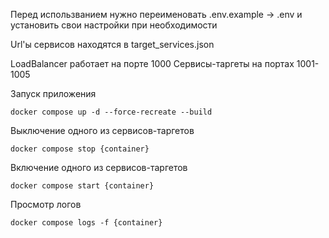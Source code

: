 Перед использванием нужно переименовать .env.example -> .env и установить свои настройки при необходимости

Url'ы сервисов находятся в target_services.json

LoadBalancer работает на порте 1000
Сервисы-таргеты на портах 1001-1005

Запуск приложения
```
docker compose up -d --force-recreate --build
```

Выключение одного из сервисов-таргетов
```
docker compose stop {container}
```

Включение одного из сервисов-таргетов
```
docker compose start {container}
```

Просмотр логов
```
docker compose logs -f {container}
```
